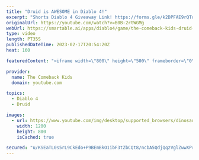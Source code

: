 ```yaml
---
title: "Druid is AWESOME in Diablo 4!"
excerpt: "Shorts Diablo 4 Giveaway Link! https://forms.gle/k2DPFAE9rQTo1Yzt7."
originalUrl: https://youtube.com/watch?v=B0B-2rtWGMg
webUrl: https://smartable.ai/apps/diablo4/game/the-comeback-kids-druid-is-awesome-in-diablo-4/
type: video
length: PT35S
publishedDateTime: 2023-02-17T20:54:20Z
heat: 160

featuredContent: "<iframe width=\"800\" height=\"500\" frameborder=\"0\" src=\"https://www.youtube.com/embed/B0B-2rtWGMg\" allow=\"accelerometer; autoplay; encrypted-media; gyroscope; picture-in-picture\" allowfullscreen></iframe>"

provider:
  name: The Comeback Kids
  domain: youtube.com

topics:
  - Diablo 4
  - Druid

images:
  - url: https://www.youtube.com/img/desktop/supported_browsers/dinosaur.png
    width: 1200
    height: 800
    isCached: true

secured: "u/KSEaTL0s5rL9CkEdo+P9BEmBkO1ibF3tZbCQt8/ncbA5QdjQqzVglZwwXPr6r/6siDpFM7sSjsRLwrOieaqiH+f0mm2TvJrcFrmtlvYHYRYzCKSpnLe9lpd5amBU4IbXORaAztI+10izf/L5ACis3e/Vhv23FD01uln2o4ig3viufpX15Ub6VmHgAxtghAJpkvSKLGVkYYmikgiciewreY4+I8TSN3oAtb9nXYIWdO5BdghmVysoCA9qNj/Y9/Iv2VTL5ZTon8t3Mw3TUSRIP69xwW4kXC7rqC69jpIOtJuRlwnn/64YRMiKa/DTe9xaB+MvIm4ju/MXCX+VXuPnXPIL5cPbb+NNZ15v1iQEGt6Gecfbjeuh5juNv14e74o2muqSJiUGAkY0E1+Zleow==;+2STIpT5dOjDRG4sdGl3PQ=="
---
```


